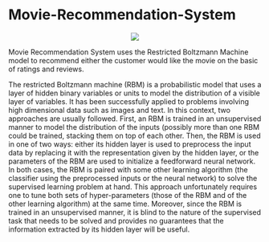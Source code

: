 # Movie-Recommendation-System

<p align = 'center' height ='500px' weidth ='200'>
<img src ='https://d3i71xaburhd42.cloudfront.net/170f822ec7d4ebb44991c5857229249a1e65fe43/1-Figure3-1.png'>
</p>

Movie Recommendation System uses the Restricted Boltzmann Machine model to recommend either the customer would like the movie on the basic of ratings and reviews.



The restricted Boltzmann machine (RBM) is a probabilistic model that uses a layer of hidden binary
variables or units to model the distribution of a visible layer of variables. It has been successfully applied to problems involving high dimensional data such as images and text. In this context, two approaches are usually followed. First, an RBM is trained in an unsupervised manner to model the distribution of the inputs (possibly more than one RBM could be trained,
stacking them on top of each other. Then, the RBM is used in one of two
ways: either its hidden layer is used to preprocess the input data by replacing it with the representation given by the hidden layer, or the parameters of the RBM are used to initialize a feedforward
neural network. In both cases, the RBM is paired with some other learning algorithm (the classifier
using the preprocessed inputs or the neural network) to solve the supervised learning problem at
hand. This approach unfortunately requires one to tune both sets of hyper-parameters (those of the
RBM and of the other learning algorithm) at the same time. Moreover, since the RBM is trained in
an unsupervised manner, it is blind to the nature of the supervised task that needs to be solved and
provides no guarantees that the information extracted by its hidden layer will be useful.

